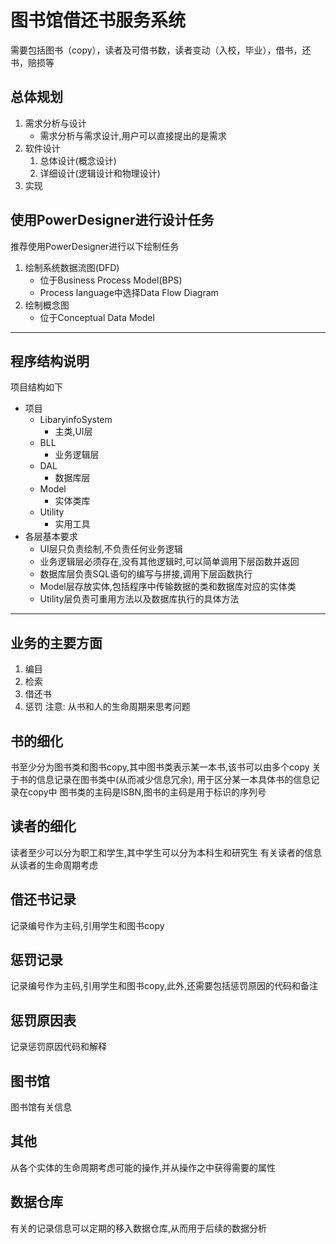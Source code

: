 图书馆借还书服务系统
================
需要包括图书（copy），读者及可借书数，读者变动（入校，毕业），借书，还书，赔损等

总体规划
------------
1. 需求分析与设计
	- 需求分析与需求设计,用户可以直接提出的是需求
2. 软件设计
	1. 总体设计(概念设计)
	2. 详细设计(逻辑设计和物理设计)
3. 实现



使用PowerDesigner进行设计任务
----------------------------------
推荐使用PowerDesigner进行以下绘制任务
1. 绘制系统数据流图(DFD)
	- 位于Business Process Model(BPS)
	- Process language中选择Data Flow Diagram
2. 绘制概念图
	- 位于Conceptual Data Model




---------------------------------------------------------------------------------------

程序结构说明
----------------
项目结构如下
- 项目
	- LibaryinfoSystem
		- 主类,UI层
	- BLL
		- 业务逻辑层
	- DAL
		- 数据库层
	- Model
		- 实体类库
	- Utility
		- 实用工具
- 各层基本要求
	- UI层只负责绘制,不负责任何业务逻辑
	- 业务逻辑层必须存在,没有其他逻辑时,可以简单调用下层函数并返回
	- 数据库层负责SQL语句的编写与拼接,调用下层函数执行
	- Model层存放实体,包括程序中传输数据的类和数据库对应的实体类
	- Utility层负责可重用方法以及数据库执行的具体方法

-----------------------------------------------------------------------

## 业务的主要方面
1. 编目
2. 检索
3. 借还书
4. 惩罚
注意: 从书和人的生命周期来思考问题

## 书的细化
书至少分为图书类和图书copy,其中图书类表示某一本书,该书可以由多个copy
关于书的信息记录在图书类中(从而减少信息冗余), 用于区分某一本具体书的信息记录在copy中
图书类的主码是ISBN,图书的主码是用于标识的序列号

## 读者的细化
读者至少可以分为职工和学生,其中学生可以分为本科生和研究生
有关读者的信息从读者的生命周期考虑

## 借还书记录
记录编号作为主码,引用学生和图书copy

## 惩罚记录
记录编号作为主码,引用学生和图书copy,此外,还需要包括惩罚原因的代码和备注

## 惩罚原因表
记录惩罚原因代码和解释

## 图书馆
图书馆有关信息

## 其他
从各个实体的生命周期考虑可能的操作,并从操作之中获得需要的属性

## 数据仓库
有关的记录信息可以定期的移入数据仓库,从而用于后续的数据分析